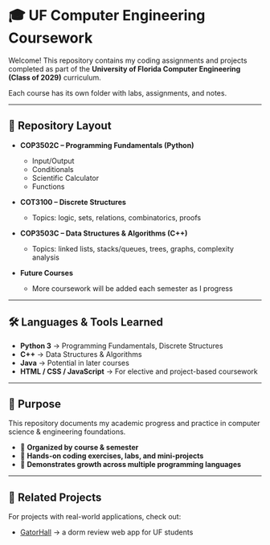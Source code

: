 # 🎓 UF Computer Engineering Coursework  

Welcome! This repository contains my coding assignments and projects completed as part of the **University of Florida Computer Engineering (Class of 2029)** curriculum.  

Each course has its own folder with labs, assignments, and notes.  

---

## 📂 Repository Layout  

- **COP3502C – Programming Fundamentals (Python)**  
  - Input/Output  
  - Conditionals  
  - Scientific Calculator  
  - Functions  

- **COT3100 – Discrete Structures**  
  - Topics: logic, sets, relations, combinatorics, proofs  

- **COP3503C – Data Structures & Algorithms (C++)**  
  - Topics: linked lists, stacks/queues, trees, graphs, complexity analysis  

- **Future Courses**  
  - More coursework will be added each semester as I progress  

---

## 🛠️ Languages & Tools Learned
- **Python 3** → Programming Fundamentals, Discrete Structures  
- **C++** → Data Structures & Algorithms  
- **Java** → Potential in later courses  
- **HTML / CSS / JavaScript** → For elective and project-based coursework  

---

## 📑 Purpose
This repository documents my academic progress and practice in computer science & engineering foundations.  
- 📘 **Organized by course & semester**  
- 🧪 **Hands-on coding exercises, labs, and mini-projects**  
- 🌱 **Demonstrates growth across multiple programming languages**  

---

## 🚀 Related Projects
For projects with real-world applications, check out:  
- [GatorHall](https://github.com/gator-hall/gator-hall) → a dorm review web app for UF students  
